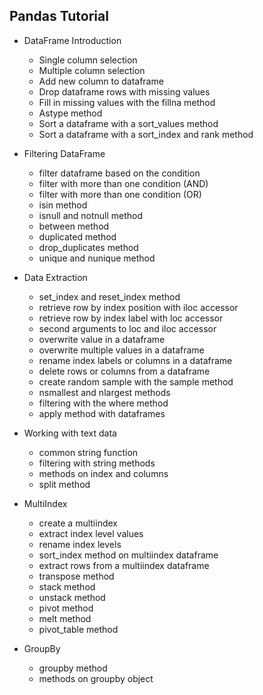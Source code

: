 ## Pandas Tutorial

* DataFrame Introduction
  * Single column selection
  * Multiple column selection
  * Add new column to dataframe
  * Drop dataframe rows with missing values
  * Fill in missing values with the fillna method
  * Astype method
  * Sort a dataframe with a sort_values method
  * Sort a dataframe with a sort_index and rank method

* Filtering DataFrame
  * filter dataframe based on the condition
  * filter with more than one condition (AND)
  * filter with more than one condition (OR)
  * isin method
  * isnull and notnull method
  * between method
  * duplicated method
  * drop_duplicates method
  * unique and nunique method

* Data Extraction
  * set_index and reset_index method
  * retrieve row by index position with iloc accessor
  * retrieve row by index label with loc accessor
  * second arguments to loc and iloc accessor
  * overwrite value in a dataframe
  * overwrite multiple values in a dataframe
  * rename index labels or columns in a dataframe
  * delete rows or columns from a dataframe
  * create random sample with the sample method
  * nsmallest and nlargest methods
  * filtering with the where method
  * apply method with dataframes

* Working with text data
  * common string function
  * filtering with string methods
  * methods on index and columns
  * split method

* MultiIndex
  * create a multiindex
  * extract index level values
  * rename index levels
  * sort_index method on multiindex dataframe
  * extract rows from a multiindex dataframe
  * transpose method
  * stack method
  * unstack method
  * pivot method
  * melt method
  * pivot_table method

* GroupBy
  * groupby method
  * methods on groupby object
